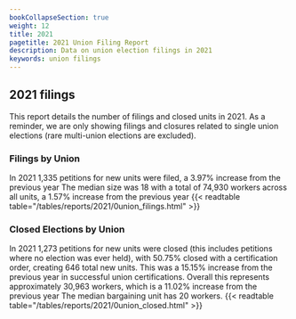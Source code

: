 ```yaml
---
bookCollapseSection: true
weight: 12
title: 2021
pagetitle: 2021 Union Filing Report
description: Data on union election filings in 2021
keywords: union filings
---
```


## 2021 filings

This report details the number of filings and closed units in 2021. As a reminder, we are only showing filings and closures related to single union elections (rare multi-union elections are excluded).

### Filings by Union
In 2021 1,335 petitions for new units were filed, a 3.97% increase from the previous year The median size was 18 with a total of 74,930 workers across all units, a 1.57% increase from the previous year
{{< readtable table="/tables/reports/2021/0union_filings.html" >}}

### Closed Elections by Union
In 2021 1,273 petitions for new units were closed (this includes petitions where no election was ever held), with 50.75% closed with a certification order, creating 646 total new units. This was a 15.15% increase from the previous year in successful union certifications. Overall this represents approximately 30,963 workers, which is a 11.02% increase from the previous year The median bargaining unit has 20 workers.
{{< readtable table="/tables/reports/2021/0union_closed.html" >}}

